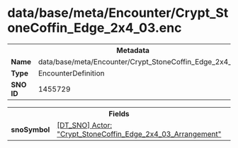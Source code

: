 <h1>data/base/meta/Encounter/Crypt_StoneCoffin_Edge_2x4_03.enc</h1><table><tr><th colspan="100%">Metadata</th></tr><tr><td><b>Name</b></td><td>data/base/meta/Encounter/Crypt_StoneCoffin_Edge_2x4_03.enc</td></tr><tr><td><b>Type</b></td><td>EncounterDefinition</td></tr><tr><td><b>SNO ID</b></td><td>1455729</td></tr></table>

<table><tr><th colspan="100%">Fields</th></tr><tr><td><b>snoSymbol</b></td><td><a href="..\Actor\Crypt_StoneCoffin_Edge_2x4_03_Arrangement.acr">[DT_SNO] Actor: "Crypt_StoneCoffin_Edge_2x4_03_Arrangement"</a></td></tr></table>

